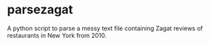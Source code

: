 # parsezagat
A python script to parse a messy text file containing Zagat reviews of restaurants in New York from 2010.